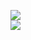 [![](https://img.shields.io/badge/Made%20With-Github%20Spray-lightgrey.svg?style=for-the-badge&logo=github)](https://github.com/Annihil/github-spray#3345)  
[![](https://i.imgur.com/2DrTn0Z.gif)](https://github.com/Annihil/github-spray)
